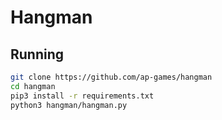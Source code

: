 # Hangman

## Running
```bash
git clone https://github.com/ap-games/hangman
cd hangman
pip3 install -r requirements.txt
python3 hangman/hangman.py
```